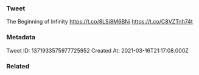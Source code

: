 ### Tweet
The Beginning of Infinity https://t.co/8LSi8M6BNi https://t.co/C8VZTnh74t

### Metadata
Tweet ID: 1371933575977725952
Created At: 2021-03-16T21:17:08.000Z

### Related

